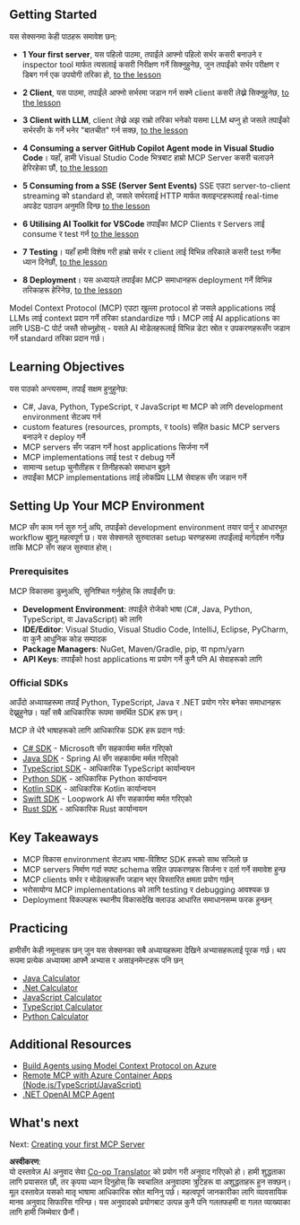 <!--
CO_OP_TRANSLATOR_METADATA:
{
  "original_hash": "f77fa364511cb670d6262d119d56f562",
  "translation_date": "2025-06-11T09:05:56+00:00",
  "source_file": "03-GettingStarted/README.md",
  "language_code": "ne"
}
-->
## Getting Started  

यस सेक्सनमा केही पाठहरू समावेश छन्:

- **1 Your first server**, यस पहिलो पाठमा, तपाईंले आफ्नो पहिलो सर्भर कसरी बनाउने र inspector tool मार्फत त्यसलाई कसरी निरीक्षण गर्ने सिक्नुहुनेछ, जुन तपाईंको सर्भर परीक्षण र डिबग गर्न एक उपयोगी तरिका हो, [to the lesson](/03-GettingStarted/01-first-server/README.md)

- **2 Client**, यस पाठमा, तपाईंले आफ्नो सर्भरमा जडान गर्न सक्ने client कसरी लेख्ने सिक्नुहुनेछ, [to the lesson](/03-GettingStarted/02-client/README.md)

- **3 Client with LLM**, client लेख्ने अझ राम्रो तरिका भनेको यसमा LLM थप्नु हो जसले तपाईंको सर्भरसँग के गर्ने भनेर "बातचीत" गर्न सक्छ, [to the lesson](/03-GettingStarted/03-llm-client/README.md)

- **4 Consuming a server GitHub Copilot Agent mode in Visual Studio Code**। यहाँ, हामी Visual Studio Code भित्रबाट हाम्रो MCP Server कसरी चलाउने हेरिरहेका छौं, [to the lesson](/03-GettingStarted/04-vscode/README.md)

- **5 Consuming from a SSE (Server Sent Events)** SSE एउटा server-to-client streaming को standard हो, जसले सर्भरलाई HTTP मार्फत क्लाइन्टहरूलाई real-time अपडेट पठाउन अनुमति दिन्छ [to the lesson](/03-GettingStarted/05-sse-server/README.md)

- **6 Utilising AI Toolkit for VSCode** तपाइँका MCP Clients र Servers लाई consume र test गर्न [to the lesson](/03-GettingStarted/06-aitk/README.md)

- **7 Testing**। यहाँ हामी विशेष गरी हाम्रो सर्भर र client लाई विभिन्न तरिकाले कसरी test गर्नेमा ध्यान दिनेछौं, [to the lesson](/03-GettingStarted/07-testing/README.md)

- **8 Deployment**। यस अध्यायले तपाईंका MCP समाधानहरू deployment गर्ने विभिन्न तरिकाहरू हेरिनेछ, [to the lesson](/03-GettingStarted/08-deployment/README.md)


Model Context Protocol (MCP) एउटा खुल्ला protocol हो जसले applications लाई LLMs लाई context प्रदान गर्ने तरिका standardize गर्छ। MCP लाई AI applications का लागि USB-C पोर्ट जस्तै सोच्नुहोस् - यसले AI मोडेलहरूलाई विभिन्न डेटा स्रोत र उपकरणहरूसँग जडान गर्ने standard तरिका प्रदान गर्छ।

## Learning Objectives

यस पाठको अन्त्यसम्म, तपाईं सक्षम हुनुहुनेछ:

- C#, Java, Python, TypeScript, र JavaScript मा MCP को लागि development environment सेटअप गर्न
- custom features (resources, prompts, र tools) सहित basic MCP servers बनाउने र deploy गर्ने
- MCP servers सँग जडान गर्ने host applications सिर्जना गर्ने
- MCP implementations लाई test र debug गर्ने
- सामान्य setup चुनौतीहरू र तिनीहरूको समाधान बुझ्ने
- तपाईंका MCP implementations लाई लोकप्रिय LLM सेवाहरू सँग जडान गर्ने

## Setting Up Your MCP Environment

MCP सँग काम गर्न सुरु गर्नु अघि, तपाईंको development environment तयार पार्नु र आधारभूत workflow बुझ्नु महत्वपूर्ण छ। यस सेक्सनले सुरुवातका setup चरणहरूमा तपाईंलाई मार्गदर्शन गर्नेछ ताकि MCP सँग सहज सुरुवात होस्।

### Prerequisites

MCP विकासमा डुब्नुअघि, सुनिश्चित गर्नुहोस् कि तपाईंसँग छ:

- **Development Environment**: तपाईंले रोजेको भाषा (C#, Java, Python, TypeScript, वा JavaScript) को लागि
- **IDE/Editor**: Visual Studio, Visual Studio Code, IntelliJ, Eclipse, PyCharm, वा कुनै आधुनिक कोड सम्पादक
- **Package Managers**: NuGet, Maven/Gradle, pip, वा npm/yarn
- **API Keys**: तपाईंको host applications मा प्रयोग गर्ने कुनै पनि AI सेवाहरूको लागि


### Official SDKs

आउँदो अध्यायहरूमा तपाईं Python, TypeScript, Java र .NET प्रयोग गरेर बनेका समाधानहरू देख्नुहुनेछ। यहाँ सबै आधिकारिक रूपमा समर्थित SDK हरू छन्।

MCP ले धेरै भाषाहरूको लागि आधिकारिक SDK हरू प्रदान गर्छ:
- [C# SDK](https://github.com/modelcontextprotocol/csharp-sdk) - Microsoft सँग सहकार्यमा मर्मत गरिएको
- [Java SDK](https://github.com/modelcontextprotocol/java-sdk) - Spring AI सँग सहकार्यमा मर्मत गरिएको
- [TypeScript SDK](https://github.com/modelcontextprotocol/typescript-sdk) - आधिकारिक TypeScript कार्यान्वयन
- [Python SDK](https://github.com/modelcontextprotocol/python-sdk) - आधिकारिक Python कार्यान्वयन
- [Kotlin SDK](https://github.com/modelcontextprotocol/kotlin-sdk) - आधिकारिक Kotlin कार्यान्वयन
- [Swift SDK](https://github.com/modelcontextprotocol/swift-sdk) - Loopwork AI सँग सहकार्यमा मर्मत गरिएको
- [Rust SDK](https://github.com/modelcontextprotocol/rust-sdk) - आधिकारिक Rust कार्यान्वयन

## Key Takeaways

- MCP विकास environment सेटअप भाषा-विशिष्ट SDK हरूको साथ सजिलो छ
- MCP servers निर्माण गर्दा स्पष्ट schema सहित उपकरणहरू सिर्जना र दर्ता गर्ने समावेश हुन्छ
- MCP clients सर्भर र मोडेलहरूसँग जडान भएर विस्तारित क्षमता प्रयोग गर्छन्
- भरोसायोग्य MCP implementations को लागि testing र debugging आवश्यक छ
- Deployment विकल्पहरू स्थानीय विकासदेखि क्लाउड आधारित समाधानसम्म फरक हुन्छन्

## Practicing

हामीसँग केही नमूनाहरू छन् जुन यस सेक्सनका सबै अध्यायहरूमा देखिने अभ्यासहरूलाई पूरक गर्छ। थप रूपमा प्रत्येक अध्यायमा आफ्नै अभ्यास र असाइनमेन्टहरू पनि छन्

- [Java Calculator](./samples/java/calculator/README.md)
- [.Net Calculator](../../../03-GettingStarted/samples/csharp)
- [JavaScript Calculator](./samples/javascript/README.md)
- [TypeScript Calculator](./samples/typescript/README.md)
- [Python Calculator](../../../03-GettingStarted/samples/python)

## Additional Resources

- [Build Agents using Model Context Protocol on Azure](https://learn.microsoft.com/azure/developer/ai/intro-agents-mcp)
- [Remote MCP with Azure Container Apps (Node.js/TypeScript/JavaScript)](https://learn.microsoft.com/samples/azure-samples/mcp-container-ts/mcp-container-ts/)
- [.NET OpenAI MCP Agent](https://learn.microsoft.com/samples/azure-samples/openai-mcp-agent-dotnet/openai-mcp-agent-dotnet/)

## What's next

Next: [Creating your first MCP Server](/03-GettingStarted/01-first-server/README.md)

**अस्वीकरण**:  
यो दस्तावेज़ AI अनुवाद सेवा [Co-op Translator](https://github.com/Azure/co-op-translator) को प्रयोग गरी अनुवाद गरिएको हो। हामी शुद्धताका लागि प्रयासरत छौं, तर कृपया ध्यान दिनुहोस् कि स्वचालित अनुवादमा त्रुटिहरू वा अशुद्धताहरू हुन सक्छन्। मूल दस्तावेज़ यसको मातृ भाषामा आधिकारिक स्रोत मानिनु पर्छ। महत्वपूर्ण जानकारीका लागि व्यावसायिक मानव अनुवाद सिफारिस गरिन्छ। यस अनुवादको प्रयोगबाट उत्पन्न कुनै पनि गलतफहमी वा गलत व्याख्याका लागि हामी जिम्मेवार छैनौं।